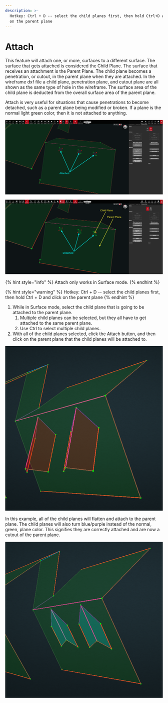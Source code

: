 ```yaml
---
description: >-
  Hotkey: Ctrl + D -- select the child planes first, then hold Ctrl+D and click
  on the parent plane
---
```


# Attach

This feature will attach one, or more, surfaces to a different surface. The surface that gets attached is considered the Child Plane. The surface that receives an attachment is the Parent Plane. The child plane becomes a penetration, or cutout, in the parent plane when they are attached. In the wireframe dxf file a child plane, penetration plane, and cutout plane are all shown as the same type of hole in the wireframe. The surface area of the child plane is deducted from the overall surface area of the parent plane.

Attach is very useful for situations that cause penetrations to become detached, such as a parent plane being modified or broken. If a plane is the normal light green color, then it is not attached to anything.

![](../../.gitbook/assets/atc.png)

{% hint style="info" %}
Attach only works in Surface mode.
{% endhint %}

{% hint style="warning" %}
Hotkey: Ctrl + D -- select the child planes first, then hold Ctrl + D and click on the parent plane
{% endhint %}

1. While in Surface mode, select the child plane that is going to be attached to the parent plane. 
   1. Multiple child planes can be selected, but they all have to get attached to the same parent plane. 
   2. Use Ctrl to select multiple child planes.
2. With all of the child planes selected, click the Attach button, and then click on the parent plane that the child planes will be attached to.

![](../../.gitbook/assets/attach1.png)

In this example, all of the child planes will flatten and attach to the parent plane. The child planes will also turn blue/purple instead of the normal, green, plane color. This signifies they are correctly attached and are now a cutout of the parent plane.

![](../../.gitbook/assets/attach2.png)

